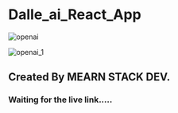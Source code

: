 # Dalle_ai_React_App 

![openai](https://github.com/Mo3110/Dalle_ai_React_App/assets/93588408/2a982231-779c-43ea-9881-fcccfe47f2f9)

![openai_1](https://github.com/Mo3110/Dalle_ai_React_App/assets/93588408/5f108df5-b2f4-4ddd-b9a2-7448d6e42ad8)

## Created By MEARN STACK DEV.
### Waiting for the live link.....
